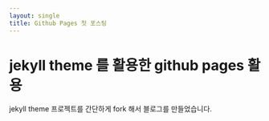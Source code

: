 ```yaml
---
layout: single
title: Github Pages 첫 포스팅
---
```


# jekyll theme 를 활용한 github pages 활용

jekyll theme 프로젝트를 간단하게 fork 해서 블로그를 만들었습니다.
